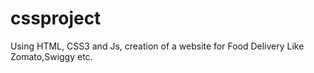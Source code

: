 # cssproject
Using HTML, CSS3 and Js, creation of a website for Food Delivery Like Zomato,Swiggy etc.
